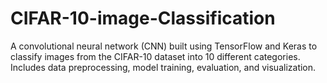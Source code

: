 # CIFAR-10-image-Classification
A convolutional neural network (CNN) built using TensorFlow and Keras to classify images from the CIFAR-10 dataset into 10 different categories. Includes data preprocessing, model training, evaluation, and visualization.
